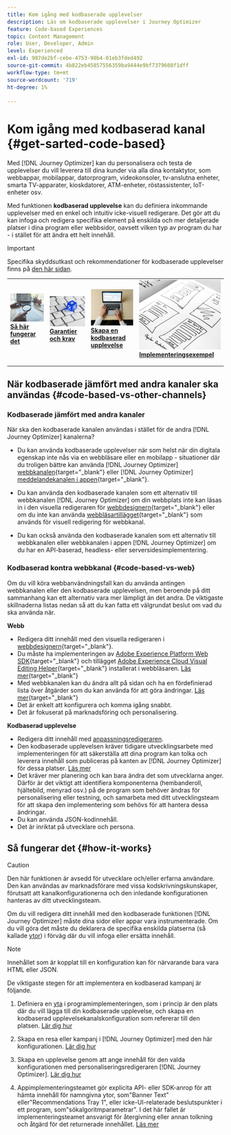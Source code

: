 ```yaml
---
title: Kom igång med kodbaserade upplevelser
description: Läs om kodbaserade upplevelser i Journey Optimizer
feature: Code-based Experiences
topic: Content Management
role: User, Developer, Admin
level: Experienced
exl-id: 987de2bf-cebe-4753-98b4-01eb3fded492
source-git-commit: 4b822eb45857556359ba9444e9bf7379608f1dff
workflow-type: tm+mt
source-wordcount: '719'
ht-degree: 1%

---
```


# Kom igång med kodbaserad kanal {#get-sarted-code-based}

Med [!DNL Journey Optimizer] kan du personalisera och testa de upplevelser du vill leverera till dina kunder via alla dina kontaktytor, som webbappar, mobilappar, datorprogram, videokonsoler, tv-anslutna enheter, smarta TV-apparater, kioskdatorer, ATM-enheter, röstassistenter, IoT-enheter osv.

Med funktionen **kodbaserad upplevelse** kan du definiera inkommande upplevelser med en enkel och intuitiv icke-visuell redigerare. Det gör att du kan infoga och redigera specifika element på enskilda och mer detaljerade platser i dina program eller webbsidor, oavsett vilken typ av program du har - i stället för att ändra ett helt innehåll.

<!--[!DNL Journey Optimizer] allows you to compose and deliver content on any inbound device in a developer-focused workflow. You can leverage all the personalization capabilities, and preview what will be published. The content can be static (images, text, JSON, HTML) or dynamic (offers, decisions, recommendations). You can also insert custom content actions in your omni-channel journeys.-->

>[!IMPORTANT]
>
>Specifika skyddsutkast och rekommendationer för kodbaserade upplevelser finns på [den här sidan](code-based-prerequisites.md).


<!--Discover the detailed steps to create a code-based campaign in this video.-->

<table style="table-layout:fixed"><tr style="border: 0;">
<td>
<a href="#how-it-works">
<img alt="Lead" src="../assets/do-not-localize/privacy-audit.jpeg">
</a>
<div><a href="#how-it-works"><strong>Så här fungerar det</strong>
</div>
<p>
</td>
<td>
<a href="code-based-prerequisites.md">
<img alt="Validering" src="../assets/do-not-localize/web-prerequisites.jpg">
</a>
<div>
<a href="code-based-prerequisites.md"><strong>Garantier och krav</strong></a>
</div>
<p>
</td>
<td>
<a href="create-code-based.md#create-code-based-campaign">
<img alt="Sällan" src="../assets/do-not-localize/web-create.jpg">
</a>
<div>
<a href="create-code-based.md#create-code-based-campaign"><strong>Skapa en kodbaserad upplevelse</strong></a>
</div>
<p></td>
<td>
<a href="code-based-implementation-samples.md">
<img alt="Validering" src="../assets/do-not-localize/web-design.jpg">
</a>
<div>
<a href="code-based-implementation-samples.md"><strong>Implementeringsexempel</strong></a>
</div>
<p>
</td>
</tr></table>

<!--[Learn how to create a code-based campaign in this video](#video)-->

## När kodbaserade jämfört med andra kanaler ska användas {#code-based-vs-other-channels}

### Kodbaserade jämfört med andra kanaler

När ska den kodbaserade kanalen användas i stället för de andra [!DNL Journey Optimizer] kanalerna?

* Du kan använda kodbaserade upplevelser när som helst när din digitala egenskap inte nås via en webbläsare eller en mobilapp - situationer där du troligen bättre kan använda [!DNL Journey Optimizer] [webbkanalen](../web/get-started-web.md){target="_blank"} eller [!DNL Journey Optimizer] [meddelandekanalen i appen](../in-app/get-started-in-app.md){target="_blank"}.

* Du kan använda den kodbaserade kanalen som ett alternativ till webbkanalen [!DNL Journey Optimizer] om din webbplats inte kan läsas in i den visuella redigeraren för [ webbdesignern](../web/web-visual-editor.md){target="_blank"} eller om du inte kan använda [webbläsartillägget](../web/web-prerequisites.md#visual-authoring-prerequisites){target="_blank"} som används för visuell redigering för webbkanal.

* Du kan också använda den kodbaserade kanalen som ett alternativ till webbkanalen eller webbkanalen i appen [!DNL Journey Optimizer] om du har en API-baserad, headless- eller serversidesimplementering.

### Kodbaserad kontra webbkanal {#code-based-vs-web}

Om du vill köra webbanvändningsfall kan du använda antingen webbkanalen eller den kodbaserade upplevelsen, men beroende på ditt sammanhang kan ett alternativ vara mer lämpligt än det andra. De viktigaste skillnaderna listas nedan så att du kan fatta ett välgrundat beslut om vad du ska använda när.

**Webb**

* Redigera ditt innehåll med den visuella redigeraren i [webbdesignern](../web/web-visual-editor.md){target="_blank"}.
* Du måste ha implementeringen av [Adobe Experience Platform Web SDK](https://experienceleague.adobe.com/docs/platform-learn/implement-web-sdk/overview.html){target="_blank"} och tillägget [Adobe Experience Cloud Visual Editing Helper](https://chrome.google.com/webstore/detail/adobe-experience-cloud-vi/kgmjjkfjacffaebgpkpcllakjifppnca){target="_blank"} installerat i webbläsaren. [Läs mer](../web/web-prerequisites.md){target="_blank"}
* Med webbkanalen kan du ändra allt på sidan och ha en fördefinierad lista över åtgärder som du kan använda för att göra ändringar. [Läs mer](../web/web-visual-editor.md){target="_blank"}
* Det är enkelt att konfigurera och komma igång snabbt.
* Det är fokuserat på marknadsföring och personalisering.

**Kodbaserad upplevelse**

* Redigera ditt innehåll med [anpassningsredigeraren](create-code-based.md#edit-code).
* Den kodbaserade upplevelsen kräver tidigare utvecklingsarbete med implementeringen för att säkerställa att dina program kan tolka och leverera innehåll som publiceras på kanten av [!DNL Journey Optimizer] för dessa platser. [Läs mer](code-based-configuration.md#surface-definition)
* Det kräver mer planering och kan bara ändra det som utvecklarna anger. Därför är det viktigt att identifiera komponenterna (hembanderoll, hjältebild, menyrad osv.) på de program som behöver ändras för personalisering eller testning, och samarbeta med ditt utvecklingsteam för att skapa den implementering som behövs för att hantera dessa ändringar.
* Du kan använda JSON-kodinnehåll.
* Det är inriktat på utvecklare och persona.

## Så fungerar det {#how-it-works}

>[!CAUTION]
>
>Den här funktionen är avsedd för utvecklare och/eller erfarna användare. Den kan användas av marknadsförare med vissa kodskrivningskunskaper, förutsatt att kanalkonfigurationerna och den inledande konfigurationen hanteras av ditt utvecklingsteam.

Om du vill redigera ditt innehåll med den kodbaserade funktionen [!DNL Journey Optimizer] måste dina sidor eller appar vara instrumenterade. Om du vill göra det måste du deklarera de specifika enskilda platserna (så kallade [ytor](code-based-configuration.md#surface-definition)) i förväg där du vill infoga eller ersätta innehåll.

>[!NOTE]
>
>Innehållet som är kopplat till en konfiguration kan för närvarande bara vara HTML eller JSON.

De viktigaste stegen för att implementera en kodbaserad kampanj är följande.

1. Definiera en [yta](code-based-configuration.md#surface-definition) i programimplementeringen, som i princip är den plats där du vill lägga till din kodbaserade upplevelse, och skapa en kodbaserad upplevelsekanalskonfiguration som refererar till den platsen. [Lär dig hur](code-based-configuration.md#create-code-based-configuration)

1. Skapa en resa eller kampanj i [!DNL Journey Optimizer] med den här konfigurationen. [Lär dig hur](create-code-based.md#create-code-based-campaign)

1. Skapa en upplevelse genom att ange innehåll för den valda konfigurationen med personaliseringsredigeraren [!DNL Journey Optimizer]. [Lär dig hur](create-code-based.md#edit-code)

1. Appimplementeringsteamet gör explicita API- eller SDK-anrop för att hämta innehåll för namngivna ytor, som&quot;Banner Text&quot; eller&quot;Recommendations Tray 1&quot;, eller icke-UI-relaterade beslutspunkter i ett program, som&quot;sökalgoritmparametrar&quot;. I det här fallet är implementeringsteamet ansvarigt för återgivning eller annan tolkning och åtgärd för det returnerade innehållet. [Läs mer](code-based-implementation-samples.md)
